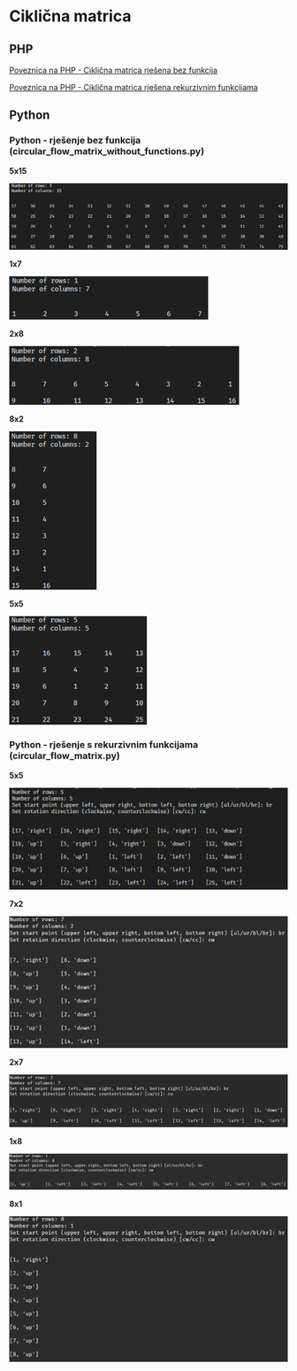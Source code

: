 # Ciklična matrica

## PHP

[Poveznica na PHP - Ciklična matrica rješena bez funkcija](https://polaznik41.edunova.hr/matrica)

[Poveznica na PHP - Ciklična matrica rješena rekurzivnim funkcijama](https://polaznik41.edunova.hr/matrica_func/)

## Python

### Python - rješenje bez funkcija  (circular_flow_matrix_without_functions.py)

**5x15**

![matrica 5x15 clockwise bottom right](slika6.png)

**1x7**

![matrica 1x7 clockwise bottom right](slika7.png)

**2x8**

![matrica 2x8 clockwise bottom right](slika8.png)

**8x2**

![matrica 8x2 clockwise bottom right](slika9.png)

**5x5**

![matrica 5x5 clockwise bottom right](slika10.png)


### Python - rješenje s rekurzivnim funkcijama (circular_flow_matrix.py)

**5x5**

![matrica 5x5 clockwise bottom right](slika1.png)

**7x2**

![matrica 7x2 clockwise bottom right](slika2.png)

**2x7**

![matrica 2x7 clockwise bottom right](slika3.png)

**1x8**

![matrica 1x8 clockwise bottom right](slika4.png)

**8x1**

![matrica 8x1 clockwise bottom right](slika5.png)
